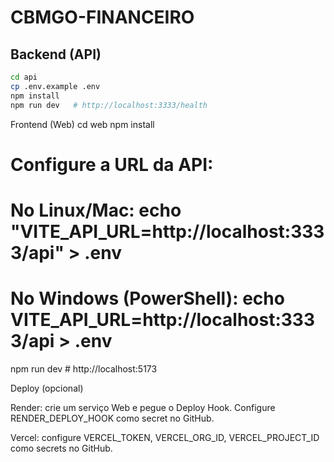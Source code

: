 ﻿# CBMGO-FINANCEIRO

## Backend (API)
```bash
cd api
cp .env.example .env
npm install
npm run dev   # http://localhost:3333/health
```

Frontend (Web)
cd web
npm install
# Configure a URL da API:
# No Linux/Mac: echo "VITE_API_URL=http://localhost:3333/api" > .env
# No Windows (PowerShell): echo VITE_API_URL=http://localhost:3333/api > .env
npm run dev   # http://localhost:5173

Deploy (opcional)

Render: crie um serviço Web e pegue o Deploy Hook. Configure RENDER_DEPLOY_HOOK como secret no GitHub.

Vercel: configure VERCEL_TOKEN, VERCEL_ORG_ID, VERCEL_PROJECT_ID como secrets no GitHub.
